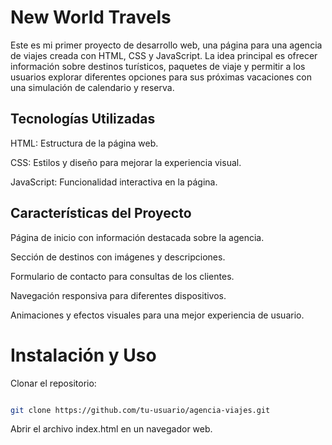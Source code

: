 # New World Travels
Este es mi primer proyecto de desarrollo web, una página para una agencia de viajes creada con HTML, CSS y JavaScript. La idea principal es ofrecer información sobre destinos turísticos, paquetes de viaje y permitir a los usuarios explorar diferentes opciones para sus próximas vacaciones con una simulación de calendario y reserva.

## Tecnologías Utilizadas

HTML: Estructura de la página web.

CSS: Estilos y diseño para mejorar la experiencia visual.

JavaScript: Funcionalidad interactiva en la página.

## Características del Proyecto

Página de inicio con información destacada sobre la agencia.

Sección de destinos con imágenes y descripciones.

Formulario de contacto para consultas de los clientes.

Navegación responsiva para diferentes dispositivos.

Animaciones y efectos visuales para una mejor experiencia de usuario.

# Instalación y Uso

Clonar el repositorio:
```sh

git clone https://github.com/tu-usuario/agencia-viajes.git
```
Abrir el archivo index.html en un navegador web.
